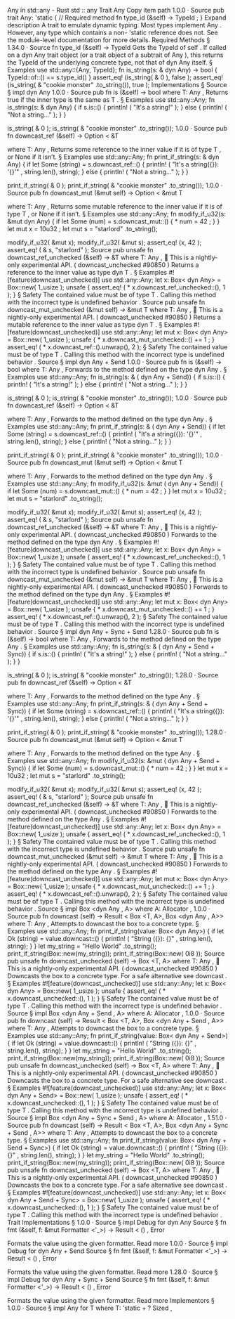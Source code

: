Any in std::any - Rust
std
::
any
Trait
Any
Copy item path
1.0.0
·
Source
pub trait Any: 'static {
    // Required method
    fn
type_id
(&self) ->
TypeId
;
}
Expand description
A trait to emulate dynamic typing.
Most types implement
Any
. However, any type which contains a non-
'static
reference does not.
See the
module-level documentation
for more details.
Required Methods
§
1.34.0
·
Source
fn
type_id
(&self) ->
TypeId
Gets the
TypeId
of
self
.
If called on a
dyn Any
trait object
(or a trait object of a subtrait of
Any
),
this returns the
TypeId
of the underlying
concrete type, not that of
dyn Any
itself.
§
Examples
use
std::any::{Any, TypeId};
fn
is_string(s:
&
dyn
Any) -> bool {
    TypeId::of::<String>() == s.type_id()
}
assert_eq!
(is_string(
&
0
),
false
);
assert_eq!
(is_string(
&
"cookie monster"
.to_string()),
true
);
Implementations
§
Source
§
impl dyn
Any
1.0.0
·
Source
pub fn
is
<T>(&self) ->
bool
where
    T:
Any
,
Returns
true
if the inner type is the same as
T
.
§
Examples
use
std::any::Any;
fn
is_string(s:
&
dyn
Any) {
if
s.is::<String>() {
println!
(
"It's a string!"
);
    }
else
{
println!
(
"Not a string..."
);
    }
}

is_string(
&
0
);
is_string(
&
"cookie monster"
.to_string());
1.0.0
·
Source
pub fn
downcast_ref
<T>(&self) ->
Option
<
&T
>
where
    T:
Any
,
Returns some reference to the inner value if it is of type
T
, or
None
if it isn’t.
§
Examples
use
std::any::Any;
fn
print_if_string(s:
&
dyn
Any) {
if let
Some
(string) = s.downcast_ref::<String>() {
println!
(
"It's a string({}): '{}'"
, string.len(), string);
    }
else
{
println!
(
"Not a string..."
);
    }
}

print_if_string(
&
0
);
print_if_string(
&
"cookie monster"
.to_string());
1.0.0
·
Source
pub fn
downcast_mut
<T>(&mut self) ->
Option
<
&mut T
>
where
    T:
Any
,
Returns some mutable reference to the inner value if it is of type
T
, or
None
if it isn’t.
§
Examples
use
std::any::Any;
fn
modify_if_u32(s:
&mut
dyn
Any) {
if let
Some
(num) = s.downcast_mut::<u32>() {
*
num =
42
;
    }
}
let
mut
x =
10u32
;
let
mut
s =
"starlord"
.to_string();

modify_if_u32(
&mut
x);
modify_if_u32(
&mut
s);
assert_eq!
(x,
42
);
assert_eq!
(
&
s,
"starlord"
);
Source
pub unsafe fn
downcast_ref_unchecked
<T>(&self) ->
&T
where
    T:
Any
,
🔬
This is a nightly-only experimental API. (
downcast_unchecked
#90850
)
Returns a reference to the inner value as type
dyn T
.
§
Examples
#![feature(downcast_unchecked)]
use
std::any::Any;
let
x: Box<
dyn
Any> = Box::new(
1_usize
);
unsafe
{
assert_eq!
(
*
x.downcast_ref_unchecked::<usize>(),
1
);
}
§
Safety
The contained value must be of type
T
. Calling this method
with the incorrect type is
undefined behavior
.
Source
pub unsafe fn
downcast_mut_unchecked
<T>(&mut self) ->
&mut T
where
    T:
Any
,
🔬
This is a nightly-only experimental API. (
downcast_unchecked
#90850
)
Returns a mutable reference to the inner value as type
dyn T
.
§
Examples
#![feature(downcast_unchecked)]
use
std::any::Any;
let
mut
x: Box<
dyn
Any> = Box::new(
1_usize
);
unsafe
{
*
x.downcast_mut_unchecked::<usize>() +=
1
;
}
assert_eq!
(
*
x.downcast_ref::<usize>().unwrap(),
2
);
§
Safety
The contained value must be of type
T
. Calling this method
with the incorrect type is
undefined behavior
.
Source
§
impl dyn
Any
+
Send
1.0.0
·
Source
pub fn
is
<T>(&self) ->
bool
where
    T:
Any
,
Forwards to the method defined on the type
dyn Any
.
§
Examples
use
std::any::Any;
fn
is_string(s:
&
(
dyn
Any + Send)) {
if
s.is::<String>() {
println!
(
"It's a string!"
);
    }
else
{
println!
(
"Not a string..."
);
    }
}

is_string(
&
0
);
is_string(
&
"cookie monster"
.to_string());
1.0.0
·
Source
pub fn
downcast_ref
<T>(&self) ->
Option
<
&T
>
where
    T:
Any
,
Forwards to the method defined on the type
dyn Any
.
§
Examples
use
std::any::Any;
fn
print_if_string(s:
&
(
dyn
Any + Send)) {
if let
Some
(string) = s.downcast_ref::<String>() {
println!
(
"It's a string({}): '{}'"
, string.len(), string);
    }
else
{
println!
(
"Not a string..."
);
    }
}

print_if_string(
&
0
);
print_if_string(
&
"cookie monster"
.to_string());
1.0.0
·
Source
pub fn
downcast_mut
<T>(&mut self) ->
Option
<
&mut T
>
where
    T:
Any
,
Forwards to the method defined on the type
dyn Any
.
§
Examples
use
std::any::Any;
fn
modify_if_u32(s:
&mut
(
dyn
Any + Send)) {
if let
Some
(num) = s.downcast_mut::<u32>() {
*
num =
42
;
    }
}
let
mut
x =
10u32
;
let
mut
s =
"starlord"
.to_string();

modify_if_u32(
&mut
x);
modify_if_u32(
&mut
s);
assert_eq!
(x,
42
);
assert_eq!
(
&
s,
"starlord"
);
Source
pub unsafe fn
downcast_ref_unchecked
<T>(&self) ->
&T
where
    T:
Any
,
🔬
This is a nightly-only experimental API. (
downcast_unchecked
#90850
)
Forwards to the method defined on the type
dyn Any
.
§
Examples
#![feature(downcast_unchecked)]
use
std::any::Any;
let
x: Box<
dyn
Any> = Box::new(
1_usize
);
unsafe
{
assert_eq!
(
*
x.downcast_ref_unchecked::<usize>(),
1
);
}
§
Safety
The contained value must be of type
T
. Calling this method
with the incorrect type is
undefined behavior
.
Source
pub unsafe fn
downcast_mut_unchecked
<T>(&mut self) ->
&mut T
where
    T:
Any
,
🔬
This is a nightly-only experimental API. (
downcast_unchecked
#90850
)
Forwards to the method defined on the type
dyn Any
.
§
Examples
#![feature(downcast_unchecked)]
use
std::any::Any;
let
mut
x: Box<
dyn
Any> = Box::new(
1_usize
);
unsafe
{
*
x.downcast_mut_unchecked::<usize>() +=
1
;
}
assert_eq!
(
*
x.downcast_ref::<usize>().unwrap(),
2
);
§
Safety
The contained value must be of type
T
. Calling this method
with the incorrect type is
undefined behavior
.
Source
§
impl dyn
Any
+
Sync
+
Send
1.28.0
·
Source
pub fn
is
<T>(&self) ->
bool
where
    T:
Any
,
Forwards to the method defined on the type
Any
.
§
Examples
use
std::any::Any;
fn
is_string(s:
&
(
dyn
Any + Send + Sync)) {
if
s.is::<String>() {
println!
(
"It's a string!"
);
    }
else
{
println!
(
"Not a string..."
);
    }
}

is_string(
&
0
);
is_string(
&
"cookie monster"
.to_string());
1.28.0
·
Source
pub fn
downcast_ref
<T>(&self) ->
Option
<
&T
>
where
    T:
Any
,
Forwards to the method defined on the type
Any
.
§
Examples
use
std::any::Any;
fn
print_if_string(s:
&
(
dyn
Any + Send + Sync)) {
if let
Some
(string) = s.downcast_ref::<String>() {
println!
(
"It's a string({}): '{}'"
, string.len(), string);
    }
else
{
println!
(
"Not a string..."
);
    }
}

print_if_string(
&
0
);
print_if_string(
&
"cookie monster"
.to_string());
1.28.0
·
Source
pub fn
downcast_mut
<T>(&mut self) ->
Option
<
&mut T
>
where
    T:
Any
,
Forwards to the method defined on the type
Any
.
§
Examples
use
std::any::Any;
fn
modify_if_u32(s:
&mut
(
dyn
Any + Send + Sync)) {
if let
Some
(num) = s.downcast_mut::<u32>() {
*
num =
42
;
    }
}
let
mut
x =
10u32
;
let
mut
s =
"starlord"
.to_string();

modify_if_u32(
&mut
x);
modify_if_u32(
&mut
s);
assert_eq!
(x,
42
);
assert_eq!
(
&
s,
"starlord"
);
Source
pub unsafe fn
downcast_ref_unchecked
<T>(&self) ->
&T
where
    T:
Any
,
🔬
This is a nightly-only experimental API. (
downcast_unchecked
#90850
)
Forwards to the method defined on the type
Any
.
§
Examples
#![feature(downcast_unchecked)]
use
std::any::Any;
let
x: Box<
dyn
Any> = Box::new(
1_usize
);
unsafe
{
assert_eq!
(
*
x.downcast_ref_unchecked::<usize>(),
1
);
}
§
Safety
The contained value must be of type
T
. Calling this method
with the incorrect type is
undefined behavior
.
Source
pub unsafe fn
downcast_mut_unchecked
<T>(&mut self) ->
&mut T
where
    T:
Any
,
🔬
This is a nightly-only experimental API. (
downcast_unchecked
#90850
)
Forwards to the method defined on the type
Any
.
§
Examples
#![feature(downcast_unchecked)]
use
std::any::Any;
let
mut
x: Box<
dyn
Any> = Box::new(
1_usize
);
unsafe
{
*
x.downcast_mut_unchecked::<usize>() +=
1
;
}
assert_eq!
(
*
x.downcast_ref::<usize>().unwrap(),
2
);
§
Safety
The contained value must be of type
T
. Calling this method
with the incorrect type is
undefined behavior
.
Source
§
impl<A>
Box
<dyn
Any
, A>
where
    A:
Allocator
,
1.0.0
·
Source
pub fn
downcast
<T>(self) ->
Result
<
Box
<T, A>,
Box
<dyn
Any
, A>>
where
    T:
Any
,
Attempts to downcast the box to a concrete type.
§
Examples
use
std::any::Any;
fn
print_if_string(value: Box<
dyn
Any>) {
if let
Ok
(string) = value.downcast::<String>() {
println!
(
"String ({}): {}"
, string.len(), string);
    }
}
let
my_string =
"Hello World"
.to_string();
print_if_string(Box::new(my_string));
print_if_string(Box::new(
0i8
));
Source
pub unsafe fn
downcast_unchecked
<T>(self) ->
Box
<T, A>
where
    T:
Any
,
🔬
This is a nightly-only experimental API. (
downcast_unchecked
#90850
)
Downcasts the box to a concrete type.
For a safe alternative see
downcast
.
§
Examples
#![feature(downcast_unchecked)]
use
std::any::Any;
let
x: Box<
dyn
Any> = Box::new(
1_usize
);
unsafe
{
assert_eq!
(
*
x.downcast_unchecked::<usize>(),
1
);
}
§
Safety
The contained value must be of type
T
. Calling this method
with the incorrect type is
undefined behavior
.
Source
§
impl<A>
Box
<dyn
Any
+
Send
, A>
where
    A:
Allocator
,
1.0.0
·
Source
pub fn
downcast
<T>(self) ->
Result
<
Box
<T, A>,
Box
<dyn
Any
+
Send
, A>>
where
    T:
Any
,
Attempts to downcast the box to a concrete type.
§
Examples
use
std::any::Any;
fn
print_if_string(value: Box<
dyn
Any + Send>) {
if let
Ok
(string) = value.downcast::<String>() {
println!
(
"String ({}): {}"
, string.len(), string);
    }
}
let
my_string =
"Hello World"
.to_string();
print_if_string(Box::new(my_string));
print_if_string(Box::new(
0i8
));
Source
pub unsafe fn
downcast_unchecked
<T>(self) ->
Box
<T, A>
where
    T:
Any
,
🔬
This is a nightly-only experimental API. (
downcast_unchecked
#90850
)
Downcasts the box to a concrete type.
For a safe alternative see
downcast
.
§
Examples
#![feature(downcast_unchecked)]
use
std::any::Any;
let
x: Box<
dyn
Any + Send> = Box::new(
1_usize
);
unsafe
{
assert_eq!
(
*
x.downcast_unchecked::<usize>(),
1
);
}
§
Safety
The contained value must be of type
T
. Calling this method
with the incorrect type is
undefined behavior
.
Source
§
impl<A>
Box
<dyn
Any
+
Sync
+
Send
, A>
where
    A:
Allocator
,
1.51.0
·
Source
pub fn
downcast
<T>(self) ->
Result
<
Box
<T, A>,
Box
<dyn
Any
+
Sync
+
Send
, A>>
where
    T:
Any
,
Attempts to downcast the box to a concrete type.
§
Examples
use
std::any::Any;
fn
print_if_string(value: Box<
dyn
Any + Send + Sync>) {
if let
Ok
(string) = value.downcast::<String>() {
println!
(
"String ({}): {}"
, string.len(), string);
    }
}
let
my_string =
"Hello World"
.to_string();
print_if_string(Box::new(my_string));
print_if_string(Box::new(
0i8
));
Source
pub unsafe fn
downcast_unchecked
<T>(self) ->
Box
<T, A>
where
    T:
Any
,
🔬
This is a nightly-only experimental API. (
downcast_unchecked
#90850
)
Downcasts the box to a concrete type.
For a safe alternative see
downcast
.
§
Examples
#![feature(downcast_unchecked)]
use
std::any::Any;
let
x: Box<
dyn
Any + Send + Sync> = Box::new(
1_usize
);
unsafe
{
assert_eq!
(
*
x.downcast_unchecked::<usize>(),
1
);
}
§
Safety
The contained value must be of type
T
. Calling this method
with the incorrect type is
undefined behavior
.
Trait Implementations
§
1.0.0
·
Source
§
impl
Debug
for dyn
Any
Source
§
fn
fmt
(&self, f: &mut
Formatter
<'_>) ->
Result
<
()
,
Error
>
Formats the value using the given formatter.
Read more
1.0.0
·
Source
§
impl
Debug
for dyn
Any
+
Send
Source
§
fn
fmt
(&self, f: &mut
Formatter
<'_>) ->
Result
<
()
,
Error
>
Formats the value using the given formatter.
Read more
1.28.0
·
Source
§
impl
Debug
for dyn
Any
+
Sync
+
Send
Source
§
fn
fmt
(&self, f: &mut
Formatter
<'_>) ->
Result
<
()
,
Error
>
Formats the value using the given formatter.
Read more
Implementors
§
1.0.0
·
Source
§
impl<T>
Any
for T
where
    T: 'static + ?
Sized
,